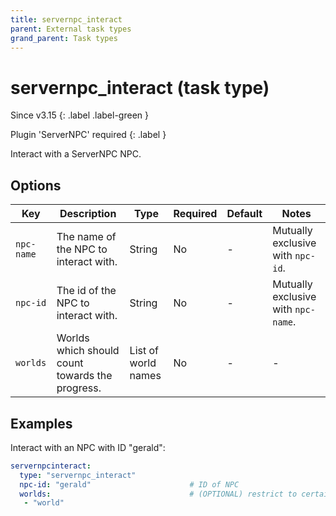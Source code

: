 ```yaml
---
title: servernpc_interact
parent: External task types
grand_parent: Task types
---
```


# servernpc_interact (task type)

Since v3.15
{: .label .label-green }

Plugin 'ServerNPC' required
{: .label }

Interact with a ServerNPC NPC.

## Options

| Key        | Description                                     | Type                | Required | Default | Notes                               |
|------------|-------------------------------------------------|---------------------|----------|---------|-------------------------------------|
| `npc-name` | The name of the NPC to interact with.           | String              | No       | \-      | Mutually exclusive with `npc-id`.   |
| `npc-id`   | The id of the NPC to interact with.             | String              | No       | \-      | Mutually exclusive with `npc-name`. |
| `worlds`   | Worlds which should count towards the progress. | List of world names | No       | \-      | \-                                  |

## Examples

Interact with an NPC with ID "gerald":

``` yaml
servernpcinteract:
  type: "servernpc_interact"
  npc-id: "gerald"                      # ID of NPC
  worlds:                               # (OPTIONAL) restrict to certain worlds
   - "world"
```
